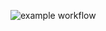 ![example workflow](https://github.com/suraj8056/automation-test-xero/actions/workflows/main.yml/badge.svg)
